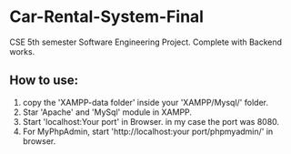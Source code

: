 # Car-Rental-System-Final
CSE 5th semester Software Engineering Project. Complete with Backend works. 
## How to use:
1. copy the 'XAMPP-data folder' inside your 'XAMPP/Mysql/' folder.
2. Star 'Apache' and 'MySql' module in XAMPP.
3. Start 'localhost:Your port' in Browser. in my case the port was 8080.
4. For MyPhpAdmin, start 'http://localhost:your port/phpmyadmin/' in browser.

